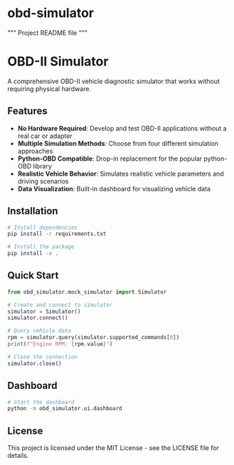 # obd-simulator

"""
Project README file
"""
# OBD-II Simulator

A comprehensive OBD-II vehicle diagnostic simulator that works without requiring physical hardware.

## Features

- **No Hardware Required**: Develop and test OBD-II applications without a real car or adapter
- **Multiple Simulation Methods**: Choose from four different simulation approaches
- **Python-OBD Compatible**: Drop-in replacement for the popular python-OBD library
- **Realistic Vehicle Behavior**: Simulates realistic vehicle parameters and driving scenarios
- **Data Visualization**: Built-in dashboard for visualizing vehicle data

## Installation

```bash
# Install dependencies
pip install -r requirements.txt

# Install the package
pip install -e .
```

## Quick Start

```python
from obd_simulator.mock_simulator import Simulator

# Create and connect to simulator
simulator = Simulator()
simulator.connect()

# Query vehicle data
rpm = simulator.query(simulator.supported_commands[0])
print(f"Engine RPM: {rpm.value}")

# Close the connection
simulator.close()
```

## Dashboard

```bash
# Start the dashboard
python -m obd_simulator.ui.dashboard
```

## License

This project is licensed under the MIT License - see the LICENSE file for details.
